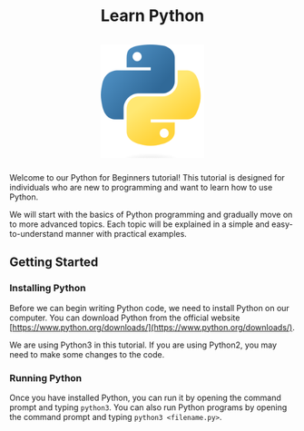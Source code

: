 <h1 align="center">
 Learn Python

  <br />
  <br />

  <img src="./python-logo.png" height="200">
</h1>

Welcome to our Python for Beginners tutorial! This tutorial is designed for individuals who are new to programming and want to learn how to use Python.

We will start with the basics of Python programming and gradually move on to more advanced topics. Each topic will be explained in a simple and easy-to-understand manner with practical examples.

## Getting Started

### Installing Python

Before we can begin writing Python code, we need to install Python on our computer.
You can download Python from the official website [https://www.python.org/downloads/](https://www.python.org/downloads/).

We are using Python3 in this tutorial. If you are using Python2, you may need to make some changes to the code.

### Running Python

Once you have installed Python, you can run it by opening the command prompt and typing `python3`. You can also run Python programs by opening the command prompt and typing `python3 <filename.py>`.
